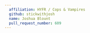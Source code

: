 ```yaml
---
  affiliation: HYFR / Cops & Vampires
  github: stickwithjosh
  name: Joshua Blount
  pull_request_number: 609
---
```

